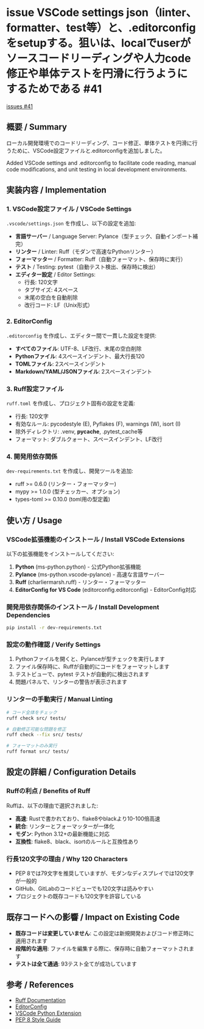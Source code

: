 # issue VSCode settings json（linter、formatter、test等）と、.editorconfig をsetupする。狙いは、localでuserがソースコードリーディングや人力code修正や単体テストを円滑に行うようにするためである #41
[issues #41](https://github.com/cat2151/cat-file-watcher/issues/41)

## 概要 / Summary

ローカル開発環境でのコードリーディング、コード修正、単体テストを円滑に行うために、VSCode設定ファイルと.editorconfigを追加しました。

Added VSCode settings and .editorconfig to facilitate code reading, manual code modifications, and unit testing in local development environments.

## 実装内容 / Implementation

### 1. **VSCode設定ファイル** / VSCode Settings

`.vscode/settings.json` を作成し、以下の設定を追加:

- **言語サーバー** / Language Server: Pylance（型チェック、自動インポート補完）
- **リンター** / Linter: Ruff（モダンで高速なPythonリンター）
- **フォーマッター** / Formatter: Ruff（自動フォーマット、保存時に実行）
- **テスト** / Testing: pytest（自動テスト検出、保存時に検出）
- **エディター設定** / Editor Settings:
  - 行長: 120文字
  - タブサイズ: 4スペース
  - 末尾の空白を自動削除
  - 改行コード: LF（Unix形式）

### 2. **EditorConfig**

`.editorconfig` を作成し、エディター間で一貫した設定を提供:

- **すべてのファイル**: UTF-8、LF改行、末尾の空白削除
- **Pythonファイル**: 4スペースインデント、最大行長120
- **TOMLファイル**: 2スペースインデント
- **Markdown/YAML/JSONファイル**: 2スペースインデント

### 3. **Ruff設定ファイル**

`ruff.toml` を作成し、プロジェクト固有の設定を定義:

- 行長: 120文字
- 有効なルール: pycodestyle (E), Pyflakes (F), warnings (W), isort (I)
- 除外ディレクトリ: .venv, __pycache__, .pytest_cache等
- フォーマット: ダブルクォート、スペースインデント、LF改行

### 4. **開発用依存関係**

`dev-requirements.txt` を作成し、開発ツールを追加:

- ruff >= 0.6.0 (リンター・フォーマッター)
- mypy >= 1.0.0 (型チェッカー、オプション)
- types-toml >= 0.10.0 (toml用の型定義)

## 使い方 / Usage

### VSCode拡張機能のインストール / Install VSCode Extensions

以下の拡張機能をインストールしてください:

1. **Python** (ms-python.python) - 公式Python拡張機能
2. **Pylance** (ms-python.vscode-pylance) - 高速な言語サーバー
3. **Ruff** (charliermarsh.ruff) - リンター・フォーマッター
4. **EditorConfig for VS Code** (editorconfig.editorconfig) - EditorConfig対応

### 開発用依存関係のインストール / Install Development Dependencies

```bash
pip install -r dev-requirements.txt
```

### 設定の動作確認 / Verify Settings

1. Pythonファイルを開くと、Pylanceが型チェックを実行します
2. ファイル保存時に、Ruffが自動的にコードをフォーマットします
3. テストビューで、pytest テストが自動的に検出されます
4. 問題パネルで、リンターの警告が表示されます

### リンターの手動実行 / Manual Linting

```bash
# コード全体をチェック
ruff check src/ tests/

# 自動修正可能な問題を修正
ruff check --fix src/ tests/

# フォーマットのみ実行
ruff format src/ tests/
```

## 設定の詳細 / Configuration Details

### Ruffの利点 / Benefits of Ruff

Ruffは、以下の理由で選択されました:

- **高速**: Rustで書かれており、flake8やblackより10-100倍高速
- **統合**: リンターとフォーマッターが一体化
- **モダン**: Python 3.12+の最新機能に対応
- **互換性**: flake8、black、isortのルールと互換性あり

### 行長120文字の理由 / Why 120 Characters

- PEP 8では79文字を推奨していますが、モダンなディスプレイでは120文字が一般的
- GitHub、GitLabのコードビューでも120文字は読みやすい
- プロジェクトの既存コードも120文字を許容している

## 既存コードへの影響 / Impact on Existing Code

- **既存コードは変更していません**: この設定は新規開発およびコード修正時に適用されます
- **段階的な適用**: ファイルを編集する際に、保存時に自動フォーマットされます
- **テストは全て通過**: 93テスト全てが成功しています

## 参考 / References

- [Ruff Documentation](https://docs.astral.sh/ruff/)
- [EditorConfig](https://editorconfig.org/)
- [VSCode Python Extension](https://marketplace.visualstudio.com/items?itemName=ms-python.python)
- [PEP 8 Style Guide](https://peps.python.org/pep-0008/)

